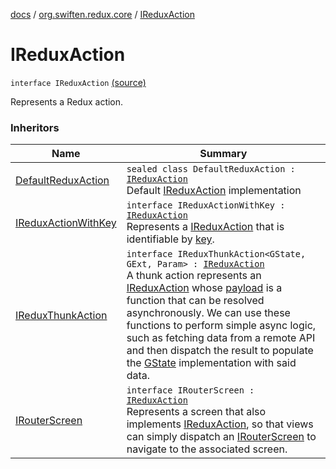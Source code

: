 [docs](../index.md) / [org.swiften.redux.core](index.md) / [IReduxAction](./-i-redux-action.md)

# IReduxAction

`interface IReduxAction` [(source)](https://github.com/protoman92/KotlinRedux/tree/master/common/common-core/src/main/kotlin/org/swiften/redux/core/Core.kt#L36)

Represents a Redux action.

### Inheritors

| Name | Summary |
|---|---|
| [DefaultReduxAction](-default-redux-action/index.md) | `sealed class DefaultReduxAction : `[`IReduxAction`](./-i-redux-action.md)<br>Default [IReduxAction](./-i-redux-action.md) implementation |
| [IReduxActionWithKey](-i-redux-action-with-key/index.md) | `interface IReduxActionWithKey : `[`IReduxAction`](./-i-redux-action.md)<br>Represents a [IReduxAction](./-i-redux-action.md) that is identifiable by [key](-i-redux-action-with-key/key.md). |
| [IReduxThunkAction](../org.swiften.redux.thunk/-i-redux-thunk-action/index.md) | `interface IReduxThunkAction<GState, GExt, Param> : `[`IReduxAction`](./-i-redux-action.md)<br>A thunk action represents an [IReduxAction](./-i-redux-action.md) whose [payload](../org.swiften.redux.thunk/-i-redux-thunk-action/payload.md) is a function that can be resolved asynchronously. We can use these functions to perform simple async logic, such as fetching data from a remote API and then dispatch the result to populate the [GState](../org.swiften.redux.thunk/-i-redux-thunk-action/index.md#GState) implementation with said data. |
| [IRouterScreen](-i-router-screen.md) | `interface IRouterScreen : `[`IReduxAction`](./-i-redux-action.md)<br>Represents a screen that also implements [IReduxAction](./-i-redux-action.md), so that views can simply dispatch an [IRouterScreen](-i-router-screen.md) to navigate to the associated screen. |
